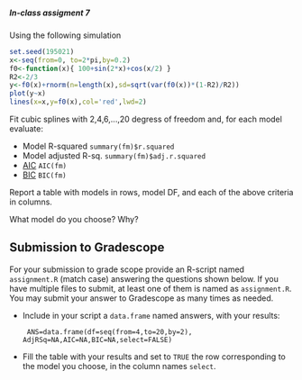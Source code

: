 ##### In-class assigment 7

Using the following simulation

```r
set.seed(195021)
x<-seq(from=0, to=2*pi,by=0.2)
f0<-function(x){ 100+sin(2*x)+cos(x/2) }
R2<-2/3
y<-f0(x)+rnorm(n=length(x),sd=sqrt(var(f0(x))*(1-R2)/R2))
plot(y~x)
lines(x=x,y=f0(x),col='red',lwd=2)

```


Fit cubic splines with  2,4,6,...,20 degress of freedom and, for each model evaluate:

   - Model R-squared `summary(fm)$r.squared`
   - Model adjusted R-sq. `summary(fm)$adj.r.squared`
   - [AIC](https://en.wikipedia.org/wiki/Akaike_information_criterion)  `AIC(fm)`
   - [BIC](https://en.wikipedia.org/wiki/Bayesian_information_criterion)  `BIC(fm)`
 
Report a table with models in rows, model DF, and each of the above criteria in columns.

What model do you choose? Why?


## Submission to Gradescope

For your submission to grade scope provide an R-script named `assignment.R` (match case) answering the questions shown below. If you have multiple files to submit, at least one of them is named as `assignment.R`.  You may submit your answer to Gradescope as many times as needed.

  - Include in your script a `data.frame` named answers, with your results:

    `  ANS=data.frame(df=seq(from=4,to=20,by=2), AdjRSq=NA,AIC=NA,BIC=NA,select=FALSE) `
    
  - Fill the table with your results and set to `TRUE` the row corresponding to the model you choose, in the column names `select`.
